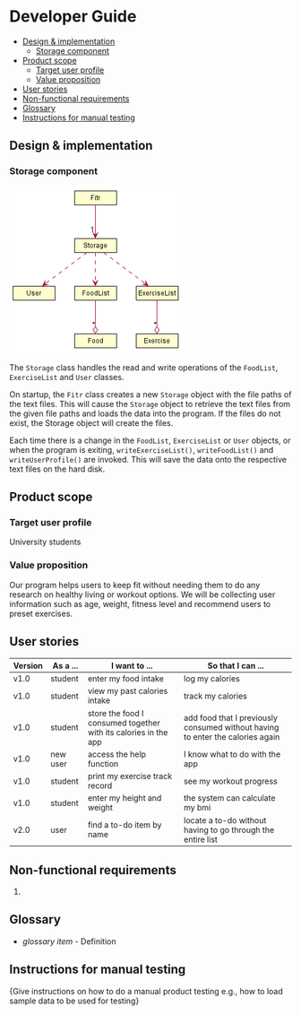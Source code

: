 # Developer Guide

- [Design & implementation](#design--implementation)
    - [Storage component](#storage-component)
- [Product scope](#product-scope)
    - [Target user profile](#target-user-profile)
    - [Value proposition](#value-proposition)
- [User stories](#user-stories)
- [Non-functional requirements](#non-functional-requirements)
- [Glossary](#glossary)
- [Instructions for manual testing](#instructions-for-manual-testing)

## Design & implementation

### Storage component

![Storage](images/StorageClassDiagram.png)

The `Storage` class handles the read and write operations of the `FoodList`, `ExerciseList` and `User` classes.

On startup, the `Fitr` class creates a new `Storage` object with the file paths of the text files. 
This will cause the `Storage` object to retrieve the text files from the given file paths and loads the data into the program. 
If the files do not exist, the Storage object will create the files.

Each time there is a change in the `FoodList`, `ExerciseList` or `User` objects, or when the program is exiting, `writeExerciseList()`, `writeFoodList()` and `writeUserProfile()` are invoked. 
This will save the data onto the respective text files on the hard disk.

## Product scope
### Target user profile

University students

### Value proposition

Our program helps users to keep fit without needing them to do any research on healthy living or workout options. We will be collecting user information such as age, weight, fitness level and recommend users to preset exercises.


## User stories

|Version| As a ... | I want to ... | So that I can ...|
|--------|----------|---------------|------------------|
|v1.0|student|enter my food intake|log my calories|
|v1.0|student|view my past calories intake|track my calories|
|v1.0|student|store the food I consumed together with its calories in the app|add food that I previously consumed without having to enter the calories again|
|v1.0|new user|access the help function|I know what to do with the app|
|v1.0|student|print my exercise track record|see my workout progress|
|v1.0|student|enter my height and weight|the system can calculate my bmi|
|v2.0|user|find a to-do item by name|locate a to-do without having to go through the entire list|

## Non-functional requirements

1.

## Glossary

* *glossary item* - Definition

## Instructions for manual testing

{Give instructions on how to do a manual product testing e.g., how to load sample data to be used for testing}
